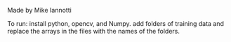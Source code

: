 Made by Mike Iannotti

To run:
install python, opencv, and Numpy.
add folders of training data and replace the arrays in the files with the names of the folders.
